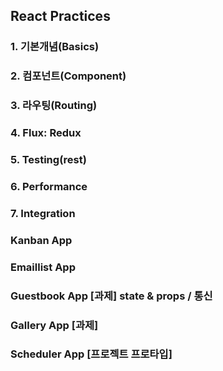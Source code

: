 ## React Practices

### 1.  기본개념(Basics)
### 2.  컴포넌트(Component)
### 3.  라우팅(Routing)
### 4.  Flux: Redux
### 5.  Testing(rest)
### 6.  Performance
### 7.  Integration


### Kanban App
### Emaillist App
### Guestbook App    [과제] state & props / 통신
### Gallery App      [과제]
### Scheduler App    [프로젝트 프로타입]








